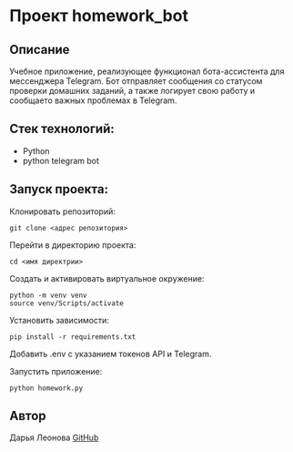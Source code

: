 # Проект homework_bot

## Описание
Учебное приложение, реализующее функционал бота-ассистента для мессенджера Telegram. Бот отправляет сообщения со статусом проверки домашних заданий, а также логирует свою работу и сообщаето важных проблемах в Telegram.

## Стек технологий:
- Python
- python telegram bot

## Запуск проекта:

Клонировать репозиторий:

```
git clone <адрес репозитория>
```

Перейти в директорию проекта:

```
cd <имя директрии>
```

Создать и активировать виртуальное окружение:

```
python -m venv venv
source venv/Scripts/activate
```

Установить зависимости:

```
pip install -r requirements.txt
```

Добавить .env с указанием токенов API и Telegram.

Запустить приложение:

```
python homework.py
```

## Автор

Дарья Леонова [GitHub](https://github.com/AlisaLi1981)
